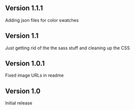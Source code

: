 ## Version 1.1.1

Adding json files for color swatches
## Version 1.1

Just getting rid of the the sass stuff and cleaning up the CSS

## Version 1.0.1

Fixed image URLs in readme

## Version 1.0

Initial release
